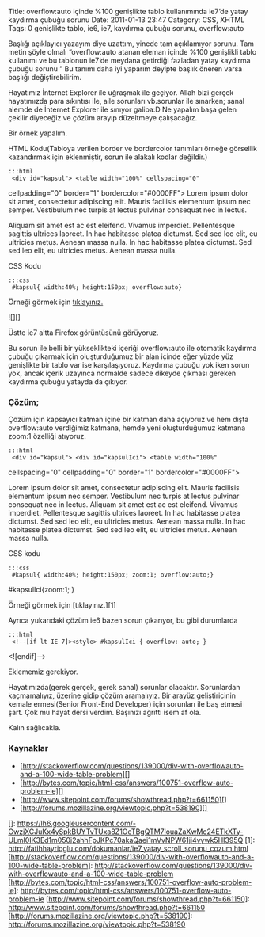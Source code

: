 Title: overflow:auto içinde %100 genişlikte tablo kullanımında ie7’de yatay kaydırma çubuğu sorunu
Date: 2011-01-13 23:47
Category: CSS, XHTML
Tags: 0 genişlikte tablo, ie6, ie7, kaydırma çubuğu sorunu, overflow:auto

Başlığı açıklayıcı yazayım diye uzattım, yinede tam açıklamıyor sorunu.
Tam metin şöyle olmalı “overflow:auto atanan eleman içinde %100
genişlikli tablo kullanımı ve bu tablonun ie7’de meydana getirdiği
fazladan yatay kaydırma çubuğu sorunu ” Bu tanımı daha iyi yaparım
deyipte başlık öneren varsa başlığı değiştirebilirim.

Hayatımız İnternet Explorer ile uğraşmak ile geçiyor. Allah bizi gerçek
hayatımızda para sıkıntısı ile, aile sorunları vb.sorunlar ile sınarken;
sanal alemde de İnternet Explorer ile sınıyor galiba:D Ne yapalım başa
gelen çekilir diyeceğiz ve çözüm arayıp düzeltmeye çalışacağız.

Bir örnek yapalım.

HTML Kodu(Tabloya verilen border ve bordercolor tanımları örneğe
görsellik kazandırmak için eklenmiştir, sorun ile alakalı kodlar
değildir.)

	:::html
	 <div id="kapsul"> <table width="100%" cellspacing="0"
cellpadding="0" border="1" bordercolor="#0000FF"> <tr> <td>Lorem
ipsum dolor sit amet, consectetur adipiscing elit. </td> <td>Mauris
facilisis elementum ipsum nec semper. </td> <td>Vestibulum nec
turpis at lectus pulvinar consequat nec in lectus. </td> </tr>
<tr> <td>Aliquam sit amet est ac est eleifend. </td> <td>Vivamus
imperdiet.</td> <td>Pellentesque sagittis ultrices laoreet.</td>
</tr> <tr> <td>In hac habitasse platea dictumst.</td> <td>Sed
sed leo elit, eu ultricies metus. </td> <td>Aenean massa
nulla.</td> </tr> <tr> <td>In hac habitasse platea
dictumst.</td> <td>Sed sed leo elit, eu ultricies metus. </td>
<td>Aenean massa nulla.</td> </tr> </table> </div> 

CSS Kodu

	:::css
	 #kapsul{ width:40%; height:150px; overflow:auto} 

Örneği görmek için [tıklayınız.][]

![][]  

Üstte ie7 altta Firefox görüntüsünü görüyoruz.

Bu sorun ile belli bir yükseklikteki içeriği overflow:auto ile otomatik
kaydırma çubuğu çıkarmak için oluşturduğumuz bir alan içinde eğer yüzde
yüz genişlikte bir tablo var ise karşılaşıyoruz. Kaydırma çubuğu yok
iken sorun yok, ancak içerik uzayınca normalde sadece dikeyde çıkması
gereken kaydırma çubuğu yatayda da çıkıyor.

### Çözüm;

Çözüm için kapsayıcı katman içine bir katman daha açıyoruz ve hem dışta
overflow:auto verdiğimiz katmana, hemde yeni oluşturduğumuz katmana
zoom:1 özelliği atıyoruz.

	:::html
	 <div id="kapsul"> <div id="kapsulIci"> <table width="100%"
cellspacing="0" cellpadding="0" border="1" bordercolor="#0000FF">
<tr> <td>Lorem ipsum dolor sit amet, consectetur adipiscing elit.
</td> <td>Mauris facilisis elementum ipsum nec semper. </td>
<td>Vestibulum nec turpis at lectus pulvinar consequat nec in lectus.
</td> </tr> <tr> <td>Aliquam sit amet est ac est eleifend.
</td> <td>Vivamus imperdiet.</td> <td>Pellentesque sagittis
ultrices laoreet.</td> </tr> <tr> <td>In hac habitasse platea
dictumst.</td> <td>Sed sed leo elit, eu ultricies metus. </td>
<td>Aenean massa nulla.</td> </tr> <tr> <td>In hac habitasse
platea dictumst.</td> <td>Sed sed leo elit, eu ultricies metus.
</td> <td>Aenean massa nulla.</td> </tr> </table> </div>
</div> 

CSS kodu

	:::css
	 #kapsul{ width:40%; height:150px; zoom:1; overflow:auto;}
#kapsulIci{zoom:1; } 

Örneği görmek için [tıklayınız.][1]

Ayrıca yukarıdaki çözüm ie6 bazen sorun çıkarıyor, bu gibi durumlarda

	:::html
	 <!--[if lt IE 7]><style> #kapsulIci { overflow: auto; }
</style><![endif]--> 

Eklememiz gerekiyor.

Hayatımızda(gerek gerçek, gerek sanal) sorunlar olacaktır. Sorunlardan
kaçmamalıyız, üzerine gidip çözüm aramalıyız. Bir arayüz geliştiricinin
kemale ermesi(Senior Front-End Developer) için sorunları ile baş etmesi
şart. Çok mu hayat dersi verdim. Başınızı ağrıttı isem af ola.

Kalın sağlıcakla.

### Kaynaklar

-   [http://stackoverflow.com/questions/139000/div-with-overflowauto-and-a-100-wide-table-problem][]
-   [http://bytes.com/topic/html-css/answers/100751-overflow-auto-problem-ie][]
-   [http://www.sitepoint.com/forums/showthread.php?t=661150][]
-   [http://forums.mozillazine.org/viewtopic.php?t=538190][]

</p>

  [tıklayınız.]: http://fatihhayrioglu.com/dokumanlar/ie7_yatay_scroll_sorunu_.html
  []: https://lh6.googleusercontent.com/-GwzjXCJuKx4ySpkBUYTvTUxa8Z1OeTBgQTM7louaZaXwMc24ETkXTy-ULml0IK3Ed1m050j2ahhFpJKPc70akaQaei1mVvNPW61ji4vywk5HI395Q
  [1]: http://fatihhayrioglu.com/dokumanlar/ie7_yatay_scroll_sorunu_cozum.html
  [http://stackoverflow.com/questions/139000/div-with-overflowauto-and-a-100-wide-table-problem]:    http://stackoverflow.com/questions/139000/div-with-overflowauto-and-a-100-wide-table-problem
  [http://bytes.com/topic/html-css/answers/100751-overflow-auto-problem-ie]:    http://bytes.com/topic/html-css/answers/100751-overflow-auto-problem-ie
  [http://www.sitepoint.com/forums/showthread.php?t=661150]: http://www.sitepoint.com/forums/showthread.php?t=661150
  [http://forums.mozillazine.org/viewtopic.php?t=538190]: http://forums.mozillazine.org/viewtopic.php?t=538190
